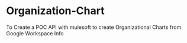 # Organization-Chart
To Create a POC API with mulesoft to create Organizational Charts from Google Workspace Info
